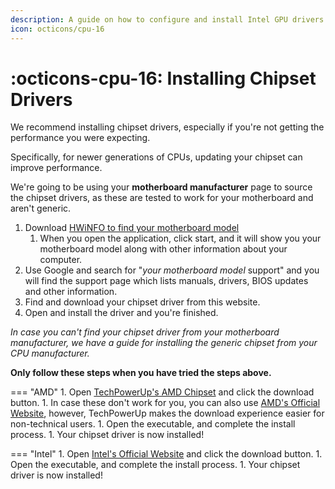 ```yaml
---
description: A guide on how to configure and install Intel GPU drivers in 3R4-OS
icon: octicons/cpu-16
---
```


# :octicons-cpu-16: Installing Chipset Drivers

We recommend installing chipset drivers, especially if you're not getting the performance you were expecting.

Specifically, for newer generations of CPUs, updating your chipset can improve performance.

We're going to be using your **motherboard manufacturer** page to source the chipset drivers, as these are tested to work for your motherboard and aren't generic.

1. Download [HWiNFO to find your motherboard model](https://www.hwinfo.com/)
    1. When you open the application, click start, and it will show you your motherboard model along with other information about your computer.
1. Use Google and search for "*your motherboard model* support" and you will find the support page which lists manuals, drivers, BIOS updates and other information.
1. Find and download your chipset driver from this website.
1. Open and install the driver and you're finished.

*In case you can't find your chipset driver from your motherboard manufacturer, we have a guide for installing the generic chipset from your CPU manufacturer.*

**Only follow these steps when you have tried the steps above.**

=== "AMD"
    1. Open [TechPowerUp's AMD Chipset](https://www.techpowerup.com/download/amd-ryzen-chipset-drivers/) and click the download button.
        1. In case these don't work for you, you can also use [AMD's Official Website](https://www.amd.com/en/support), however, TechPowerUp makes the download experience easier for non-technical users.
    1. Open the executable, and complete the install process.
    1. Your chipset driver is now installed!

=== "Intel"
    1. Open [Intel's Official Website](https://www.intel.com/content/www/us/en/download/19347/chipset-inf-utility.html) and click the download button.
    1. Open the executable, and complete the install process.
    1. Your chipset driver is now installed!
